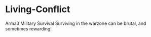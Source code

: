 # Living-Conflict
Arma3 Military Survival
Surviving in the warzone can be brutal, and sometimes rewarding!
